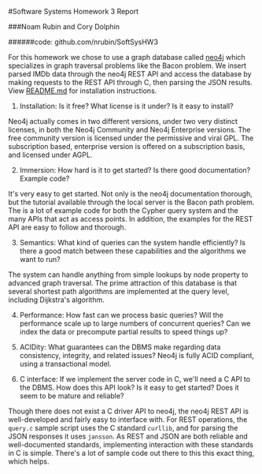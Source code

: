 #Software Systems Homework 3 Report

###Noam Rubin and Cory Dolphin

######code: github.com/nrubin/SoftSysHW3

For this homework we chose to use a graph database called [neo4j](http://www.neo4j.org) which specializes in graph traversal problems like the Bacon problem. We insert parsed IMDb data through the neo4j REST API and access the database by making requests to the REST API through C, then parsing the JSON results. View [README.md](https://github.com/nrubin/SoftSysHW3/blob/master/README.md) for installation instructions.

1. Installation: Is it free?  What license is it under?  Is it easy to install?

  Neo4j actually comes in two different versions, under two very distinct licenses, in both the Neo4j Community and Neo4j Enterprise versions. The free community version is licensed under the permissive and viral GPL. The subscription based, enterprise version is offered on a subscription basis, and licensed under AGPL.

2. Immersion: How hard is it to get started?  Is there good documentation?  Example code?

  It's very easy to get started. Not only is the neo4j documentation thorough, but the tutorial available through the local server is the Bacon path problem. The is a lot of example code for both the Cypher query system and the many APIs that act as access points. In addition, the examples for the REST API are easy to follow and thorough.

3. Semantics: What kind of queries can the system handle efficiently? Is there a good match between these capabilities and the algorithms we want to run?

  The system can handle anything from simple lookups by node property to advanced graph traversal. The prime attraction of this database is that several shortest path algorithms are implemented at the query level, including Dijkstra's algorithm.

4. Performance: How fast can we process basic queries?  Will the performance scale up to large numbers of concurrent queries?  Can we index the data or precompute partial results to speed things up?

5. ACIDity: What guarantees can the DBMS make regarding data consistency, integrity, and related issues?
Neo4j is fully ACID compliant, using a transactional model.

  

6. C interface: If we implement the server code in C, we'll need a C API to the DBMS.  How does this API look?  Is it easy to get started?  Does it seem to be mature and reliable?

  Though there does not exist a C driver API to neo4j, the neo4j REST API is well-developed and fairly easy to interface with. For REST operations, the `query.c` sample script uses the C standard `curllib`, and for parsing the JSON responses it uses `jansson`. As REST and JSON are both reliable and well-documented standards, implementing interaction with these standards in C is simple. There's a lot of sample code out there to this this exact thing, which helps.
